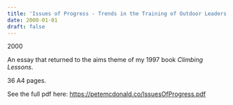 ```yaml
---
title: 'Issues of Progress - Trends in the Training of Outdoor Leaders'
date: 2000-01-01
draft: false
---
```

2000

An essay that returned to the aims theme of my 1997 book *Climbing Lessons*.

36 A4 pages.

See the full pdf here: https://petemcdonald.co/IssuesOfProgress.pdf
